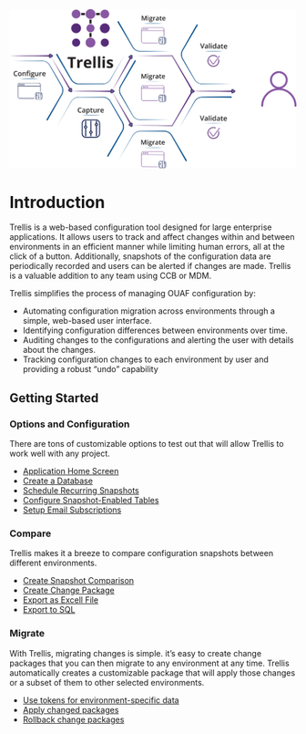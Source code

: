 ![Trellis Info-graphic](Media/Trellis-Infographic.png)

# Introduction
Trellis is a web-based configuration tool designed for large enterprise applications. It allows users to track and affect changes within and between
environments in an efficient manner while limiting human errors, all at the click of a button. Additionally, snapshots of the configuration data are periodically recorded and users can be alerted if changes are made. Trellis is a valuable addition to any team using CCB or MDM.

Trellis simplifies the process of managing OUAF configuration by:
* Automating configuration migration across environments through a simple, web-based user interface.
* Identifying configuration differences between environments over time.
* Auditing changes to the configurations and alerting the user with details about the changes.
* Tracking configuration changes to each environment by user and providing a robust “undo” capability



## Getting Started
### Options and Configuration
There are tons of customizable options to test out that will allow Trellis to work well with any project.
* [Application Home Screen](Application-Home.md)
* [Create a Database](Admin-Pages.md#setting-up-a-database)
* [Schedule Recurring Snapshots](Admin-Pages.md#recurring-snapshots) 
* [Configure Snapshot-Enabled Tables](Admin-Pages.md#schema-table-selector)
* [Setup Email Subscriptions](Preferences.md)
  
### Compare
Trellis makes it a breeze to compare configuration snapshots between different environments.

* [Create Snapshot Comparison](Snapshot-Comparisons.md)
* [Create Change Package](Change-Packages.md)
* [Export as Excell File](Download-as-Excell)
* [Export to SQL](Download-Tokenized-Sql.md) 

### Migrate
With Trellis, migrating changes is simple. it’s easy to create change packages that you can then migrate to any environment at any time. Trellis automatically creates a customizable package that will apply those changes or a subset of them to other selected environments.

* [Use tokens for environment-specific data](Use-Tokens.md)
* [Apply changed packages](Use-A-Package.md#migrating-to-a-target) 
* [Rollback change packages](Use-A-Package.md#undo-packages)

